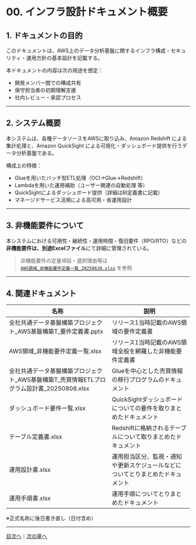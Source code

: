 # 00. インフラ設計ドキュメント概要

## 1. ドキュメントの目的

このドキュメントは、AWS上のデータ分析基盤に関するインフラ構成・セキュリティ・運用方針の基本設計を記載する。

本ドキュメントの内容は次の用途を想定：

- 開発メンバー間での構成共有
- 保守担当者の初期理解支援
- 社内レビュー・承認プロセス

---

## 2. システム概要

本システムは、各種データソースをAWSに取り込み、Amazon Redshift による集計処理と、Amazon QuickSight による可視化・ダッシュボード提供を行うデータ分析基盤である。

構成上の特徴：

- Glueを用いたバッチ型ETL処理（OCI→Glue→Redshift）
- Lambdaを用いた運用補助（ユーザー関連の自動処理 等）
- QuickSightによるダッシュボード提供（詳細はBI定義書に記載）
- マネージドサービス活用による高可用・省運用設計

---

## 3. 非機能要件について

本システムにおける可用性・継続性・運用時間・復旧要件（RPO/RTO）などの**非機能要件は、別途Excelファイル**にて詳細に管理されている。

> 非機能要件の定量項目・選択理由等は  
> [`AWS領域_非機能要件定義一覧_20250630.xlsx`](../reference/AWS領域_非機能要件定義一覧_20250630.xlsx) を参照

---

## 4. 関連ドキュメント

| 名称           | 説明                           |
|----------------|--------------------------------|
| 全社共通データ基盤構築プロジェクト_AWS基盤構築T_要件定義書.pptx | リリース1当時記載のAWS領域の要件定義書|
| AWS領域_非機能要件定義一覧.xlsx | リリース1当時記載のAWS領域全般を網羅した非機能要件定義書|
| 全社共通データ基盤構築プロジェクト_AWS基盤構築T_売買情報ETLプログラム設計書_20250808.xlsx | Glueを中心とした売買情報の移行プログラムのドキュメント|
| ダッシュボード要件一覧.xlsx | QuickSightダッシュボードについての要件を取りまとめたドキュメント|
| テーブル定義書.xlsx | Redshiftに格納されるテーブルについて取りまとめたドキュメント|
| 運用設計書.xlsx | 運用担当区分、監視・通知や更新スケジュールなどについてとりまとめたドキュメント|
| 運用手順書.xlsx | 運用手順についてとりまとめたドキュメント|

※正式名称に後日書き直し（日付含め）

---

[目次へ](README.md)｜[次の章へ](01_architecture.md)
